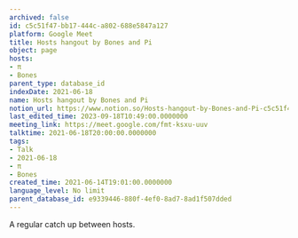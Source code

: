 ```yaml
---
archived: false
id: c5c51f47-bb17-444c-a802-688e5847a127
platform: Google Meet
title: Hosts hangout by Bones and Pi
object: page
hosts:
- π
- Bones
parent_type: database_id
indexDate: 2021-06-18
name: Hosts hangout by Bones and Pi
notion_url: https://www.notion.so/Hosts-hangout-by-Bones-and-Pi-c5c51f47bb17444ca802688e5847a127
last_edited_time: 2023-09-18T10:49:00.0000000
meeting_link: https://meet.google.com/fmt-ksxu-uuv
talktime: 2021-06-18T20:00:00.0000000
tags:
- Talk
- 2021-06-18
- π
- Bones
created_time: 2021-06-14T19:01:00.0000000
language_level: No limit
parent_database_id: e9339446-880f-4ef0-8ad7-8ad1f507dded
---
```


A regular catch up between hosts.



